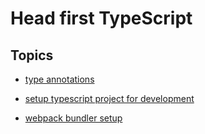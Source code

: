 # Head first TypeScript

## Topics

- [type annotations](1.type-annotations)

- [setup typescript project for development](2.%20setup-ts-project-dev)

- [webpack bundler setup](webpack-bundling-ts-project)
